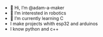 - 👋 Hi, I’m @adam-a-maker
- 👀 I’m interested in robotics
- 🌱 I’m currently learning C
- I make projects whith esp32 and arduinos
- I know python and c++

